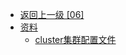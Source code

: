 - [返回上一级 [06]](go语言学习/Redis/06/)
- [资料](go语言学习/Redis/06/资料/)
  - [cluster集群配置文件](go语言学习/Redis/06/资料/cluster集群配置文件/)
